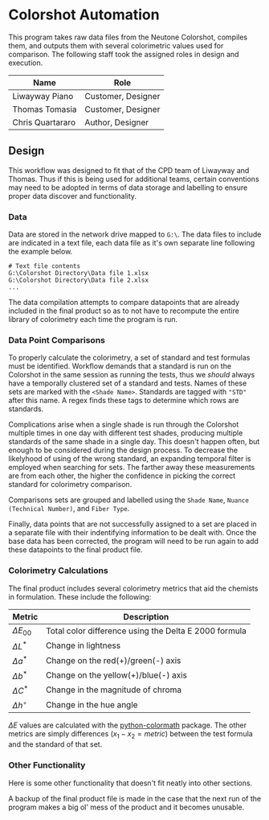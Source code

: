 # Colorshot Automation
This program takes raw data files from the Neutone Colorshot, compiles them, and outputs them with several colorimetric values used for comparison. The following staff took the assigned roles in design and execution.

Name | Role
--|--
Liwayway Piano | Customer, Designer
Thomas Tomasia | Customer, Designer
Chris Quartararo | Author, Designer

## Design
This workflow was designed to fit that of the CPD team of Liwayway and Thomas. Thus if this is being used for additional teams, certain conventions may need to be adopted in terms of data storage and labelling to ensure proper data discover and functionality.

### Data
Data are stored in the network drive mapped to `G:\`. The data files to include are indicated in a text file, each data file as it's own separate line following the example below.
```
# Text file contents
G:\Colorshot Directory\Data file 1.xlsx
G:\Colorshot Directory\Data file 2.xlsx
...
```

The data compilation attempts to compare datapoints that are already included in the final product so as to not have to recompute the entire library of colorimetry each time the program is run.

### Data Point Comparisons
To properly calculate the colorimetry, a set of standard and test formulas must be identified. Workflow demands that a standard is run on the Colorshot in the same session as running the tests, thus we _should_ always have a temporally clustered set of a standard and tests. Names of these sets are marked with the `<Shade Name>`. Standards are tagged with `"STD"` after this name. A regex finds these tags to determine which rows are standards.

Complications arise when a single shade is run through the Colorshot multiple times in one day with different test shades, producing multiple standards of the same shade in a single day. This doesn't happen often, but enough to be considered during the design process. To decrease the likelyhood of using of the wrong standard, an expanding temporal filter is employed when searching for sets. The farther away these measurements are from each other, the higher the confidence in picking the correct standard for colorimetry comparison.

Comparisons sets are grouped and labelled using the `Shade Name`, `Nuance (Technical Number)`, and `Fiber Type`.

Finally, data points that are not successfully assigned to a set are placed in a separate file with their indentifying information to be dealt with. Once the base data has been corrected, the program will need to be run again to add these datapoints to the final product file.

### Colorimetry Calculations
The final product includes several colorimetry metrics that aid the chemists in formulation. These include the following:

Metric | Description
--|--
$\Delta E_{00}$ | Total color difference using the Delta E 2000 formula
$\Delta L^*$ | Change in lightness
$\Delta a^*$ | Change on the red(+)/green(-) axis
$\Delta b^*$ | Change on the yellow(+)/blue(-) axis
$\Delta C^*$ | Change in the magnitude of chroma
$\Delta h^\circ$ | Change in the hue angle

$\Delta E$ values are calculated with the [python-colormath](https://python-colormath.readthedocs.io/en/latest/) package. The other metrics are simply differences ($x_1-x_2=metric$) between the test formula and the standard of that set.

### Other Functionality
Here is some other functionality that doesn't fit neatly into other sections.

A backup of the final product file is made in the case that the next run of the program makes a big ol' mess of the product and it becomes unusable.